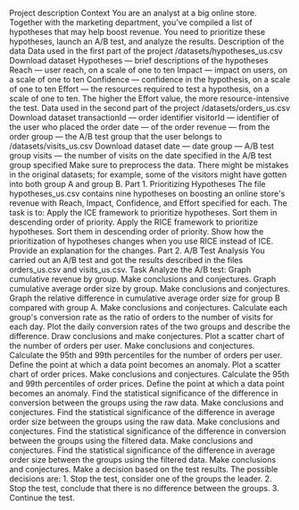 Project description
Context
You are an analyst at a big online store. Together with the marketing department, you've compiled a list of hypotheses that may help boost revenue.
You need to prioritize these hypotheses, launch an A/B test, and analyze the results.
Description of the data
Data used in the first part of the project
/datasets/hypotheses_us.csv Download dataset
Hypotheses — brief descriptions of the hypotheses
Reach — user reach, on a scale of one to ten
Impact — impact on users, on a scale of one to ten
Confidence — confidence in the hypothesis, on a scale of one to ten
Effort — the resources required to test a hypothesis, on a scale of one to ten. The higher the Effort value, the more resource-intensive the test.
Data used in the second part of the project
/datasets/orders_us.csv Download dataset
transactionId — order identifier
visitorId — identifier of the user who placed the order
date — of the order
revenue — from the order
group — the A/B test group that the user belongs to
/datasets/visits_us.csv Download dataset
date — date
group — A/B test group
visits — the number of visits on the date specified in the A/B test group specified
Make sure to preprocess the data. There might be mistakes in the original datasets; for example, some of the visitors might have gotten into both group A and group B.
Part 1. Prioritizing Hypotheses
The file hypotheses_us.csv contains nine hypotheses on boosting an online store's revenue with Reach, Impact, Confidence, and Effort specified for each.
The task is to:
Apply the ICE framework to prioritize hypotheses. Sort them in descending order of priority.
Apply the RICE framework to prioritize hypotheses. Sort them in descending order of priority.
Show how the prioritization of hypotheses changes when you use RICE instead of ICE. Provide an explanation for the changes.
Part 2. A/B Test Analysis
You carried out an A/B test and got the results described in the files orders_us.csv and visits_us.csv.
Task
Analyze the A/B test:
Graph cumulative revenue by group. Make conclusions and conjectures.
Graph cumulative average order size by group. Make conclusions and conjectures.
Graph the relative difference in cumulative average order size for group B compared with group A. Make conclusions and conjectures.
Calculate each group's conversion rate as the ratio of orders to the number of visits for each day. Plot the daily conversion rates of the two groups and describe the difference. Draw conclusions and make conjectures.
Plot a scatter chart of the number of orders per user. Make conclusions and conjectures.
Calculate the 95th and 99th percentiles for the number of orders per user. Define the point at which a data point becomes an anomaly.
Plot a scatter chart of order prices. Make conclusions and conjectures.
Calculate the 95th and 99th percentiles of order prices. Define the point at which a data point becomes an anomaly.
Find the statistical significance of the difference in conversion between the groups using the raw data. Make conclusions and conjectures.
Find the statistical significance of the difference in average order size between the groups using the raw data. Make conclusions and conjectures.
Find the statistical significance of the difference in conversion between the groups using the filtered data. Make conclusions and conjectures.
Find the statistical significance of the difference in average order size between the groups using the filtered data. Make conclusions and conjectures.
Make a decision based on the test results. The possible decisions are: 1. Stop the test, consider one of the groups the leader. 2. Stop the test, conclude that there is no difference between the groups. 3. Continue the test.
